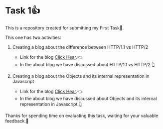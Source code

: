 # Task 1👍


This is a repository created for submitting my First Task🥇.

This one has two activities:

1. Creating a blog about the difference between HTTP/1.1 vs HTTP/2 
    -   Link for the blog [Click Hear](https://medium.com/@aruntamil087/.evolution-of-http-1-1-and-http-2-e8e5e48b703c).👈
    -   In the about blog we have discussed about HTTP/1.1 vs HTTP/2.👆

2. Creating a blog about the Objects and its internal representation in Javascript
    - Link for the blog [Click Hear](https://medium.com/@aruntamil087/objects-and-its-internal-representation-in-javascript-4b318c13aabe).👈
    - In the about blog we have discussed about Objects and its internal representation in Javascript.👆

Thanks for spending time on evaluating this task, waiting for your valuable feedback.🙏